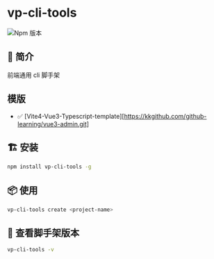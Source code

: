 # vp-cli-tools

![Npm 版本](https://img.shields.io/badge/we-cli_v0.0.1-green)

## 📖 简介

前端通用 cli 脚手架

## 模版

- ✅ [Vite4-Vue3-Typescript-template][https://kkgithub.com/github-learning/vue3-admin.git]

## 🏗 安装

```bash
npm install vp-cli-tools -g
```

## 📦 使用

```bash
vp-cli-tools create <project-name>
```

## 🚩 查看脚手架版本

```bash
vp-cli-tools -v

```
